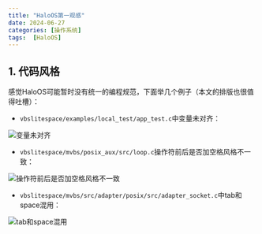 ```yaml
---
title: "HaloOS第一观感"
date: 2024-06-27
categories: [操作系统]
tags:  [HaloOS]  
---
```



## 1. 代码风格

感觉HaloOS可能暂时没有统一的编程规范，下面举几个例子（本文的排版也很值得吐槽）：

- `vbslitespace/examples/local_test/app_test.c`中变量未对齐：

![变量未对齐](/2025-06-27-first_impressions_of_haloos/not_align_main_func.png)


- `vbslitespace/mvbs/posix_aux/src/loop.c`操作符前后是否加空格风格不一致：  

![操作符前后是否加空格风格不一致](/2025-06-27-first_impressions_of_haloos/space_before_and_after_oprator.png)


- `vbslitespace/mvbs/src/adapter/posix/src/adapter_socket.c`中tab和space混用：  

![tab和space混用](/2025-06-27-first_impressions_of_haloos/mix_tab_space.png)

